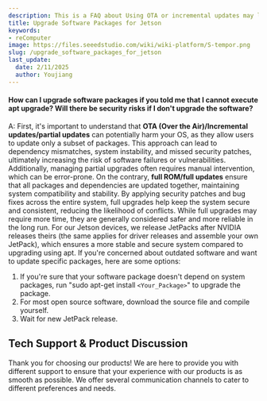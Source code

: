 ```yaml
---
description: This is a FAQ about Using OTA or incremental updates may lead to system instability and security risks, so it is recommended to perform full ROM updates to maintain system security and stability, avoiding partial updates.
title: Upgrade Software Packages for Jetson
keywords:
- reComputer
image: https://files.seeedstudio.com/wiki/wiki-platform/S-tempor.png
slug: /upgrade_software_packages_for_jetson
last_update:
  date: 2/11/2025
  author: Youjiang
---
```


#### How can I upgrade software packages if you told me that I cannot execute apt upgrade? Will there be security risks if I don't upgrade the software?

A: First, it's important to understand that **OTA (Over the Air)/Incremental updates/partial updates** can potentially harm your OS, as they allow users to update only a subset of packages. This approach can lead to dependency mismatches, system instability, and missed security patches, ultimately increasing the risk of software failures or vulnerabilities. Additionally, managing partial upgrades often requires manual intervention, which can be error-prone. On the contrary, **full ROM/full updates** ensure that all packages and dependencies are updated together, maintaining system compatibility and stability. By applying security patches and bug fixes across the entire system, full upgrades help keep the system secure and consistent, reducing the likelihood of conflicts. While full upgrades may require more time, they are generally considered safer and more reliable in the long run. For our Jetson devices, we release JetPacks after NVIDIA releases theirs (the same applies for driver releases and assemble your own JetPack), which ensures a more stable and secure system compared to upgrading using apt. If you're concerned about outdated software and want to update specific packages, here are some options:

1. If you're sure that your software package doesn't depend on system packages, run "sudo apt-get install `<Your_Package>`" to upgrade the package.
2. For most open source software, download the source file and compile yourself.
3. Wait for new JetPack release.


## Tech Support & Product Discussion

Thank you for choosing our products! We are here to provide you with different support to ensure that your experience with our products is as smooth as possible. We offer several communication channels to cater to different preferences and needs.

<div class="button_tech_support_container">
<a href="https://forum.seeedstudio.com/" class="button_forum"></a> 
<a href="https://www.seeedstudio.com/contacts" class="button_email"></a>
</div>

<div class="button_tech_support_container">
<a href="https://discord.gg/eWkprNDMU7" class="button_discord"></a> 
<a href="https://github.com/Seeed-Studio/wiki-documents/discussions/69" class="button_discussion"></a>
</div>


